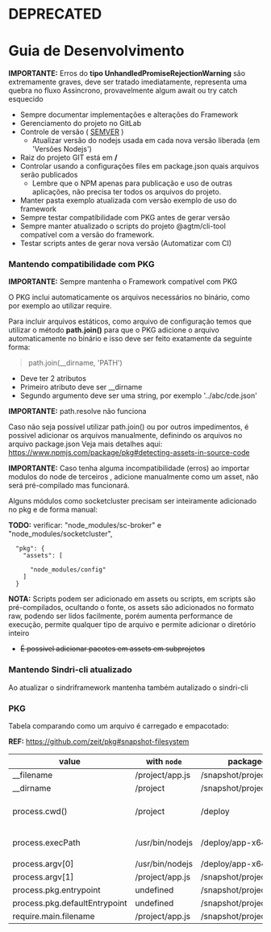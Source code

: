 # DEPRECATED
# Guia de Desenvolvimento

**IMPORTANTE:** Erros do **tipo UnhandledPromiseRejectionWarning** são extremamente graves, deve ser tratado 
imediatamente, representa uma quebra no fluxo Assincrono, provavelmente algum await ou try catch esquecido

* Sempre documentar implementações e alterações do Framework
* Gerenciamento do projeto no GitLab
* Controle de versão ( [SEMVER](https://semver.org/lang/pt-BR/) )
  * Atualizar versão do nodejs usada em cada nova versão liberada (em 'Versões Nodejs')
* Raiz do projeto GIT está em **/**
* Controlar usando a configurações files em package.json quais arquivos serão publicados  
  * Lembre que o NPM apenas para publicação e uso de outras aplicações, não precisa ter todos os arquivos do projeto.
* Manter pasta exemplo atualizada com versão exemplo de uso do framework
* Sempre testar compatíbilidade com PKG antes de gerar versão
* Sempre manter atualizado o scripts do projeto @agtm/cli-tool compatível com a versão do framework.
* Testar scripts antes de gerar nova versão (Automatizar com CI)

### Mantendo compatibilidade com PKG

**IMPORTANTE:** Sempre mantenha o Framework compatível com PKG

O PKG inclui automaticamente os arquivos necessários no binário, como por exemplo ao utilizar require.

Para incluir arquivos estáticos, como arquivo de configuração temos que utilizar o método **path.join()** para que o PKG
adicione o arquivo automaticamente no binário e isso deve ser feito exatamente da seguinte forma:

> path.join(__dirname, 'PATH')

* Deve ter 2 atributos
* Primeiro atributo deve ser __dirname
* Segundo argumento deve ser uma string, por exemplo '../abc/cde.json'

**IMPORTANTE:** path.resolve não funciona

Caso não seja possível utilizar path.join() ou por outros impedimentos, é possivel adicionar os arquivos manualmente,
definindo os arquivos no arquivo package.json Veja mais detalhes aqui:
https://www.npmjs.com/package/pkg#detecting-assets-in-source-code

**IMPORTANTE:** Caso tenha alguma incompatibilidade (erros) ao importar modulos do node de terceiros , adicione 
manualmente como um asset, não será pré-compilado mas funcionará. 

Alguns módulos como socketcluster precisam ser inteiramente adicionado no pkg e de forma manual:

**TODO:** verificar: "node_modules/sc-broker" e "node_modules/socketcluster",

```
  "pkg": {
    "assets": [

      "node_modules/config"
    ]
  }
```

**NOTA:** Scripts podem ser adicionado em assets ou scripts, em scripts são pré-compilados, ocultando o fonte, os assets
são adicionados no formato raw, podendo ser lidos facilmente, porém aumenta performance de execução, permite qualquer
tipo de arquivo e permite adicionar o diretório inteiro

* ~~É possível adicionar pacotes em assets em subprojetos~~ 

### Mantendo Sindri-cli atualizado

Ao atualizar o sindriframework mantenha também autalizado o sindri-cli

### PKG

Tabela comparando como um arquivo é carregado e empacotado:

**REF:** https://github.com/zeit/pkg#snapshot-filesystem

value                          | with `node`         | packaged                   | comments
-------------------------------|---------------------|----------------------------|-----------
__filename                     | /project/app.js     | /snapshot/project/app.js   |
__dirname                      | /project            | /snapshot/project          |
process.cwd()                  | /project            | /deploy                    | suppose the app is called ...
process.execPath               | /usr/bin/nodejs     | /deploy/app-x64            | `app-x64` and run in `/deploy`
process.argv[0]                | /usr/bin/nodejs     | /deploy/app-x64            |
process.argv[1]                | /project/app.js     | /snapshot/project/app.js   |
process.pkg.entrypoint         | undefined           | /snapshot/project/app.js   |
process.pkg.defaultEntrypoint  | undefined           | /snapshot/project/app.js   |
require.main.filename          | /project/app.js     | /snapshot/project/app.js   |
